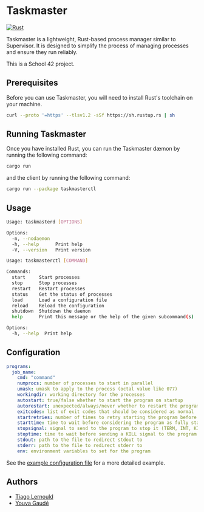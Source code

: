 # Taskmaster

[![Rust](https://github.com/Ragarnoy/Taskmaster/actions/workflows/rust.yml/badge.svg)](https://github.com/Ragarnoy/Taskmaster/actions/workflows/rust.yml)

Taskmaster is a lightweight, Rust-based process manager similar to Supervisor. It is designed to simplify the process of managing processes and ensure they run reliably.

This is a School 42 project.

## Prerequisites

Before you can use Taskmaster, you will need to install Rust's toolchain on your machine.

```bash
curl --proto '=https' --tlsv1.2 -sSf https://sh.rustup.rs | sh
```

## Running Taskmaster

Once you have installed Rust, you can run the Taskmaster dæmon by running the following command:

```bash
cargo run
```

and the client by running the following command:

```bash
cargo run --package taskmasterctl
```

## Usage
```bash
Usage: taskmasterd [OPTIONS]

Options:
  -n, --nodaemon
  -h, --help      Print help
  -V, --version   Print version
```

```bash
Usage: taskmasterctl [COMMAND]

Commands:
  start     Start processes
  stop      Stop processes
  restart   Restart processes
  status    Get the status of processes
  load      Load a configuration file
  reload    Reload the configuration
  shutdown  Shutdown the daemon
  help      Print this message or the help of the given subcommand(s)

Options:
  -h, --help  Print help
```

## Configuration

```yaml
programs:
  job_name:
    cmd: "command"
    numprocs: number of processes to start in parallel
    umask: umask to apply to the process (octal value like 077)
    workingdir: working directory for the processes
    autostart: true/false whether to start the program on startup
    autorestart: unexpected/always/never whether to restart the program on exit
    exitcodes: list of exit codes that should be considered as normal
    startretries: number of times to retry starting the program before giving up if it exits before being fully started
    starttime: time to wait before considering the program as fully started
    stopsignal: signal to send to the program to stop it (TERM, INT, KILL, etc.)
    stoptime: time to wait before sending a KILL signal to the program after sending the stop signal
    stdout: path to the file to redirect stdout to
    stderr: path to the file to redirect stderr to
    env: environment variables to set for the program
```

See the [example configuration file](./config.yml) for a more detailed example.

## Authors

- [Tiago Lernould](https://github.com/Ragarnoy)
- [Youva Gaudé](https://github.com/Eviber)

